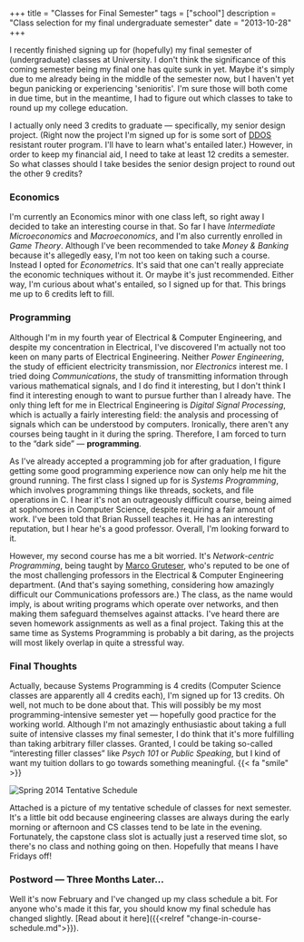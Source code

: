 +++
title = "Classes for Final Semester"
tags = ["school"]
description = "Class selection for my final undergraduate semester"
date = "2013-10-28"
+++

I recently finished signing up for (hopefully) my final semester of
(undergraduate) classes at University. I don't think the significance of this
coming semester being my final one has quite sunk in yet. Maybe it's simply due
to me already being in the middle of the semester now, but I haven't yet begun
panicking or experiencing 'senioritis'. I'm sure those will both come in due
time, but in the meantime, I had to figure out which classes to take to round up
my college education.

I actually only need 3 credits to graduate &mdash; specifically, my senior
design project. (Right now the project I'm signed up for is some sort of 
[DDOS](http://en.wikipedia.org/wiki/DDOS) resistant router program.  I'll have to
learn what's entailed later.) However, in order to keep my financial aid, I need
to take at least 12 credits a semester. So what classes should I take besides
the senior design project to round out the other 9 credits?

### Economics

I'm currently an Economics minor with one class left, so right away I decided to
take an interesting course in that. So far I have _Intermediate Microeconomics_
and _Macroeconomics_, and I'm also currently enrolled in _Game Theory_. Although
I've been recommended to take _Money & Banking_ because it's allegedly easy, I'm
not too keen on taking such a course. Instead I opted for _Econometrics_. It's
said that one can't really appreciate the economic techniques without it. Or
maybe it's just recommended. Either way, I'm curious about what's entailed, so I
signed up for that. This brings me up to 6 credits left to fill.

### Programming

Although I'm in my fourth year of Electrical & Computer Engineering, and despite
my concentration in Electrical, I've discovered I'm actually not too keen on
many parts of Electrical Engineering. Neither _Power Engineering_, the study of
efficient electricity transmission, nor _Electronics_ interest me. I tried doing
_Communications_, the study of transmitting information through various
mathematical signals, and I do find it interesting, but I don't think I find it
interesting enough to want to pursue further than I already have. The only thing
left for me in Electrical Engineering is _Digital Signal Processing_, which is
actually a fairly interesting field: the analysis and processing of signals
which can be understood by computers. Ironically, there aren't any courses being
taught in it during the spring. Therefore, I am forced to turn to the
&ldquo;dark side&rdquo; &mdash; **programming**.

As I've already accepted a programming job for after graduation, I figure
getting some good programming experience now can only help me hit the ground
running. The first class I signed up for is _Systems Programming_, which
involves programming things like threads, sockets, and file operations in C. I
hear it's not an outrageously difficult course, being aimed at sophomores in
Computer Science, despite requiring a fair amount of work. I've been told that
Brian Russell teaches it. He has an interesting reputation, but I hear he's a
good professor. Overall, I'm looking forward to it.

However, my second course has me a bit worried. It's 
_Network-centric Programming_, being taught by 
[Marco Gruteser](http://www.winlab.rutgers.edu/~gruteser/), 
who's reputed to be one of the
most challenging professors in the Electrical & Computer Engineering department.
(And that's saying something, considering how amazingly difficult our
Communications professors are.) The class, as the name would imply, is about
writing programs which operate over networks, and then making them safeguard
themselves against attacks. I've heard there are seven homework assignments as
well as a final project. Taking this at the same time as Systems Programming is
probably a bit daring, as the projects will most likely overlap in quite a
stressful way.

### Final Thoughts

Actually, because Systems Programming is 4 credits (Computer Science classes are
apparently all 4 credits each), I'm signed up for 13 credits. Oh well, not much
to be done about that. This will possibly be my most programming-intensive
semester yet &mdash; hopefully good practice for the working world. Although I'm
not amazingly enthusiastic about taking a full suite of intensive classes my
final semester, I do think that it's more fulfilling than taking arbitrary
filler classes. Granted, I could be taking so-called &ldquo;interesting filler
classes&rdquo; like _Psych 101_ or _Public Speaking_, but I kind of want my
tuition dollars to go towards something meaningful. 
{{< fa "smile" >}}


![Spring 2014 Tentative Schedule](/img/Spring2014_TentativeSchedule.png)

Attached is a picture of my tentative schedule of classes for next semester.
It's a little bit odd because engineering classes are always during the early
morning or afternoon and CS classes tend to be late in the evening. Fortunately,
the capstone class slot is actually just a reserved time slot, so there's no
class and nothing going on then. Hopefully that means I have Fridays off!

### Postword &mdash; Three Months Later&hellip;

Well it's now February and I've changed up my class schedule a bit. For anyone
who's made it this far, you should know my final schedule has changed slightly.
[Read about it here]({{<relref "change-in-course-schedule.md">}}).
